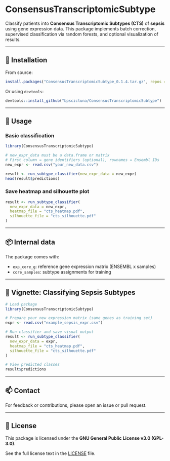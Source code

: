 # ConsensusTranscriptomicSubtype

Classify patients into **Consensus Transcriptomic Subtypes (CTS)** of **sepsis** using gene expression data. This package implements batch correction, supervised classification via random forests, and optional visualization of results.

---

## 🔧 Installation

From source:
```r
install.packages("ConsensusTranscriptomicSubtype_0.1.4.tar.gz", repos = NULL, type = "source")
```

Or using `devtools`:
```r
devtools::install_github("bpscicluna/ConsensusTranscriptomicSubtype")
```

---

## 🚀 Usage

### Basic classification
```r
library(ConsensusTranscriptomicSubtype)

# new_expr_data must be a data.frame or matrix
# First column = gene identifiers (optional), rownames = Ensembl IDs
new_expr <- read.csv("your_new_data.csv")

result <- run_subtype_classifier(new_expr_data = new_expr)
head(result$predictions)
```

### Save heatmap and silhouette plot
```r
result <- run_subtype_classifier(
  new_expr_data = new_expr,
  heatmap_file = "cts_heatmap.pdf",
  silhouette_file = "cts_silhouette.pdf"
)
```

---

## 📦 Internal data
The package comes with:
- `exp_core_g`: reference gene expression matrix (ENSEMBL x samples)
- `core_samples`: subtype assignments for training

---

## 📄 Vignette: Classifying Sepsis Subtypes

```r
# Load package
library(ConsensusTranscriptomicSubtype)

# Prepare your new expression matrix (same genes as training set)
expr <- read.csv("example_sepsis_expr.csv")

# Run classifier and save visual output
result <- run_subtype_classifier(
  new_expr_data = expr,
  heatmap_file = "cts_heatmap.pdf",
  silhouette_file = "cts_silhouette.pdf"
)

# View predicted classes
result$predictions
```

---

## 📫 Contact
For feedback or contributions, please open an issue or pull request.

---

## 🧪 License
This package is licensed under the **GNU General Public License v3.0 (GPL-3.0)**.

See the full license text in the [LICENSE](LICENSE) file.

